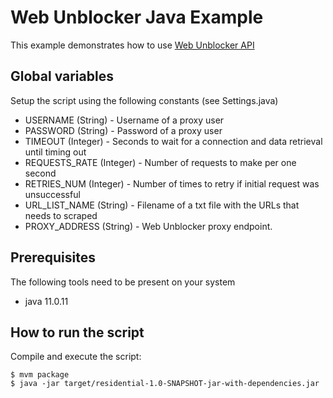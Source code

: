 # Web Unblocker Java Example

This example demonstrates how to use [Web Unblocker API](https://developers.oxylabs.io/advanced-proxy-solutions/web-unblocker)

## Global variables

Setup the script using the following constants (see Settings.java)

* USERNAME (String) - Username of a proxy user
* PASSWORD (String) - Password of a proxy user
* TIMEOUT (Integer) - Seconds to wait for a connection and data retrieval until timing out
* REQUESTS_RATE (Integer) - Number of requests to make per one second
* RETRIES_NUM (Integer) - Number of times to retry if initial request was unsuccessful
* URL_LIST_NAME (String) - Filename of a txt file with the URLs that needs to scraped
* PROXY_ADDRESS (String) - Web Unblocker proxy endpoint.

## Prerequisites

The following tools need to be present on your system
* java 11.0.11

## How to run the script

Compile and execute the script:
```
$ mvm package
$ java -jar target/residential-1.0-SNAPSHOT-jar-with-dependencies.jar
```
